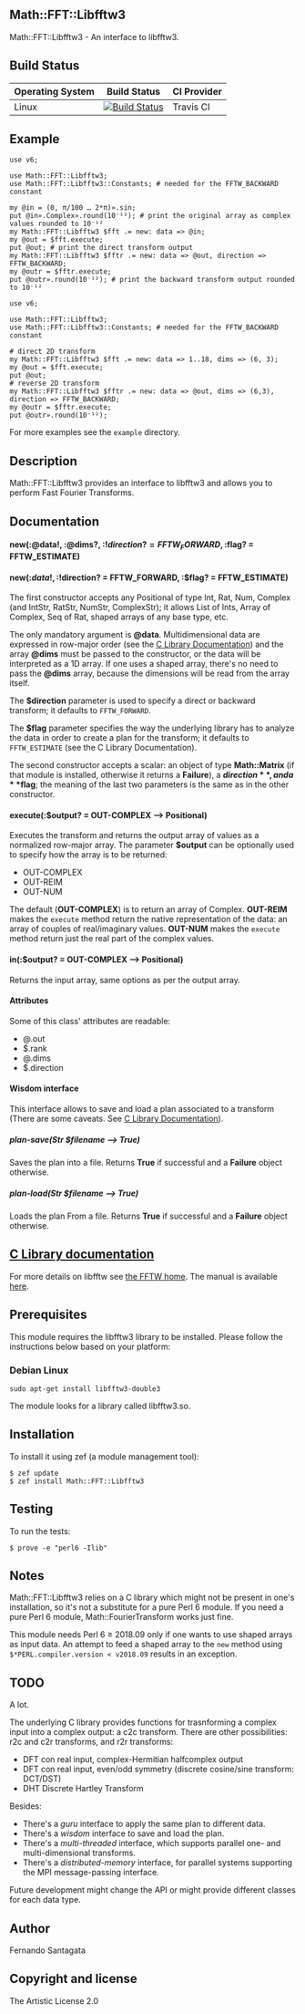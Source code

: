 ## Math::FFT::Libfftw3

Math::FFT::Libfftw3 - An interface to libfftw3.

## Build Status

| Operating System  |   Build Status  | CI Provider |
| ----------------- | --------------- | ----------- |
| Linux             | [![Build Status](https://travis-ci.org/frithnanth/perl6-Math-FFT-Libfftw3.svg?branch=master)](https://travis-ci.org/frithnanth/perl6-Math-FFT-Libfftw3)  | Travis CI |

## Example

```perl6
use v6;

use Math::FFT::Libfftw3;
use Math::FFT::Libfftw3::Constants; # needed for the FFTW_BACKWARD constant

my @in = (0, π/100 … 2*π)».sin;
put @in».Complex».round(10⁻¹²); # print the original array as complex values rounded to 10⁻¹²
my Math::FFT::Libfftw3 $fft .= new: data => @in;
my @out = $fft.execute;
put @out; # print the direct transform output
my Math::FFT::Libfftw3 $fftr .= new: data => @out, direction => FFTW_BACKWARD;
my @outr = $fftr.execute;
put @outr».round(10⁻¹²); # print the backward transform output rounded to 10⁻¹²
```

```perl6
use v6;

use Math::FFT::Libfftw3;
use Math::FFT::Libfftw3::Constants; # needed for the FFTW_BACKWARD constant

# direct 2D transform
my Math::FFT::Libfftw3 $fft .= new: data => 1..18, dims => (6, 3);
my @out = $fft.execute;
put @out;
# reverse 2D transform
my Math::FFT::Libfftw3 $fftr .= new: data => @out, dims => (6,3), direction => FFTW_BACKWARD;
my @outr = $fftr.execute;
put @outr».round(10⁻¹²);
```

For more examples see the `example` directory.

## Description

Math::FFT::Libfftw3 provides an interface to libfftw3 and allows you to perform Fast Fourier Transforms.

## Documentation

#### new(:@data!, :@dims?, :$!direction? = FFTW_FORWARD, :$flag? = FFTW_ESTIMATE)
#### new(:$data!, :$!direction? = FFTW_FORWARD, :$flag? = FFTW_ESTIMATE)

The first constructor accepts any Positional of type Int, Rat, Num, Complex (and IntStr, RatStr, NumStr, ComplexStr);
it allows List of Ints, Array of Complex, Seq of Rat, shaped arrays of any base type, etc.

The only mandatory argument is **@data**.
Multidimensional data are expressed in row-major order (see the [C Library Documentation](#clib))
and the array **@dims** must be passed to the constructor, or the data will be interpreted as a 1D array.
If one uses a shaped array, there's no need to pass the **@dims** array, because the dimensions will be read
from the array itself.

The **$direction** parameter is used to specify a direct or backward transform; it defaults to `FFTW_FORWARD`.

The **$flag** parameter specifies the way the underlying library has to analyze the data in order to create a plan
for the transform; it defaults to `FFTW_ESTIMATE` (see the C Library Documentation).

The second constructor accepts a scalar: an object of type **Math::Matrix** (if that module is installed, otherwise
it returns a **Failure**), a **$direction**, and a **$flag**; the meaning of the last two parameters is the same as
in the other constructor.

#### execute(:$output? = OUT-COMPLEX --> Positional)

Executes the transform and returns the output array of values as a normalized row-major array.
The parameter **$output** can be optionally used to specify how the array is to be returned:

* OUT-COMPLEX
* OUT-REIM
* OUT-NUM

The default (**OUT-COMPLEX**) is to return an array of Complex.
**OUT-REIM** makes the `execute` method return the native representation of the data: an array of couples of
real/imaginary values.
**OUT-NUM** makes the `execute` method return just the real part of the complex values.

#### in(:$output? = OUT-COMPLEX --> Positional)

Returns the input array, same options as per the output array.


#### Attributes

Some of this class' attributes are readable:

* @.out
* $.rank
* @.dims
* $.direction

#### Wisdom interface

This interface allows to save and load a plan associated to a transform (There are some caveats.
See [C Library Documentation](#clib)).

##### plan-save(Str $filename --> True)

Saves the plan into a file. Returns **True** if successful and a **Failure** object otherwise.

##### plan-load(Str $filename --> True)

Loads the plan From a file. Returns **True** if successful and a **Failure** object otherwise.


## [C Library documentation](#clib)

For more details on libfftw see [the FFTW home](http://www.fftw.org/).
The manual is available [here](http://www.fftw.org/fftw3.pdf).

## Prerequisites
This module requires the libfftw3 library to be installed. Please follow the instructions below based on your platform:

### Debian Linux

```
sudo apt-get install libfftw3-double3
```

The module looks for a library called libfftw3.so.

## Installation

To install it using zef (a module management tool):

```
$ zef update
$ zef install Math::FFT::Libfftw3
```

## Testing

To run the tests:

```
$ prove -e "perl6 -Ilib"
```

## Notes

Math::FFT::Libfftw3 relies on a C library which might not be present in one's
installation, so it's not a substitute for a pure Perl 6 module.
If you need a pure Perl 6 module, Math::FourierTransform works just fine.

This module needs Perl 6 ≥ 2018.09 only if one wants to use shaped arrays as input data. An attempt to feed a shaped
array to the `new` method using `$*PERL.compiler.version < v2018.09` results in an exception.

## TODO

A lot.

The underlying C library provides functions for trasnforming a complex input into a complex output: a c2c transform.
There are other possibilities: r2c and c2r transforms, and r2r transforms:

* DFT con real input, complex-Hermitian halfcomplex output
* DFT con real input, even/odd symmetry (discrete cosine/sine transform: DCT/DST)
* DHT Discrete Hartley Transform

Besides:

* There's a *guru* interface to apply the same plan to different data.
* There's a *wisdom* interface to save and load the plan.
* There's a *multi-threaded* interface, which supports parallel one- and multi-dimensional transforms.
* There's a *distributed-memory* interface, for parallel systems supporting the MPI message-passing interface.

Future development might change the API or might provide different classes for each data type.

## Author

Fernando Santagata

## Copyright and license

The Artistic License 2.0
